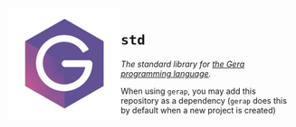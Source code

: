 <img src="logo.png" height="200" align="left"/>

# `std`
*The standard library for [the Gera programming language](https://github.com/geralang).*

When using `gerap`, you may add this repository as a dependency (`gerap` does this by default when a new project is created)